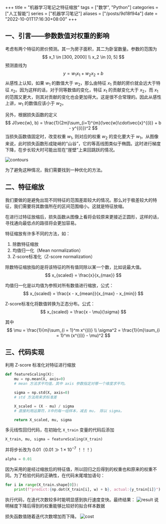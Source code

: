 +++
title = "机器学习笔记之特征缩放"
tags = ["数学", "Python"]
categories = ["人工智能"]
series = ["机器学习笔记"]
aliases = ["/posts/9d18f94a"]
date = "2022-10-01T17:16:30+08:00"
+++
## 一、引言——参数数值对权重的影响
考虑有两个特征的房价预测。其一为房子面积，其二为卧室数量。参数的范围为
$$
    x_1 \in [300, 2000] \\
    x_2 \in [0, 5]
$$
预测直线为
$$
    y = w_1x_1 + w_2x_2 + b
$$
从感性上认知，如果 $w_1$ 的数值大于 $w_2$，那么由特征 $x_1$ 贡献的房价就会远大于特征 $x_2$。因为这样的话，对于同等数值的变化，特征 $x_1$ 的贡献变化大于 $x_2$，而 $x_1$ 的范围又更大，则其对贡献的变化也会更加得大。这是很不合常理的。因此从感性上讲，$w_1$ 的数值应该小于 $w_2$。

另外，根据损失函数的定义
$$
    J(\vec{w}, b)  = \frac{1}{2m}\sum_{i=1}^{m}(\vec{w}\cdot\vec{x}^{(i)} + b - y^{(i)})^2
$$
当损失函数值固定时，改变权重 $w_1$, 则对应的权重 $w_2$ 的变化要大于 $w_1$。从图像来说，此时损失函数形成陡峭的“山谷”，它的等高线图类似于椭圆。这时进行梯度下降，在步长较大时可能出现在“崖壁”上来回跳跃的情况。

![contours](contours.png)

为了避免这种情况，我们需要找到一种优化的方法。

## 二、特征缩放
我们要做的是避免出现不同特征的范围差距较大的情况。那么对于极差较大的特征，我们需要将其数值所在的区间范围缩小。这就是特征放缩。

在进行过特征放缩后，损失函数从图像上看将会较原来更接近正圆形，这样的话，寻找通向最低点的路径将会更加容易。

特征缩放有许多不同的方法，如：
1. 除数特征缩放
2. 均值归一化（Mean normalization）
3. Z-score标准化（Z-score normalization）

除数特征缩放指的是将该特征的所有值同除以某一个数，比如说最大值。
$$
    x_{scaled} = \frac{x}{x_{max}}
$$

均值归一化是以均值为参照对所有数值进行缩放，公式：
$$
    x_{scaled} = \frac{x - x_{mean}}{x_{max} - x_{min}}
$$

Z-score标准化将数值转换为正态分布。公式：
$$
    x_{scaled} = \frac{x - \mu}{\sigma}
$$

其中
$$
    \mu = \frac{1}{m}\sum_{i = 1}^m x^{(i)} \\
    \sigma^2 = \frac{1}{m}\sum_{i = 1}^m (x^{(i)} - \mu)^2
$$

## 三、代码实现
利用 Z-score 标准化对特征进行缩放
```python
def featureScaling(X):
    mu = np.mean(X, axis=0)
    # mean 方法求平均值，其中 axis 参数指定对哪一个维度求平均。

    sigma = np.std(X, axis=0)
    # std 方法用来求标准差

    X_scaled = (X - mu) / sigma
    # 直接利用运算符，X中的每一组样本，减去 mu， 除以 sigma。

    return X_scaled, mu, sigma
```

多元线性回归代码，在初始化 `X_train` 变量的代码后添加
```python
X_train, mu, sigma = featureScaling(X_train)
```

并将步长改为 0.01（$0.01 \gg 1 \times 10^{-7}$ ！！！）
```python
alpha = 0.01
```

因为采用的是经过缩放后的特征值，所以回归之后得到的权重也和原来的权重不同。为了检验代码的正确性，在代码末尾增加语句：
```python
for i in range(X_train.shape[0]):
    print(f"predict:{np.dot(X_train[i], w) + b}, actual:{y_train[i]}")
```

执行代码，在迭代次数较多时能明显感到执行速度变快。最终结果：
![result](result.png)
说明梯度下降后得到的权重能够比较好的拟合样本数据

损失函数值随着迭代次数增加而下降。
![cost](cost.png)